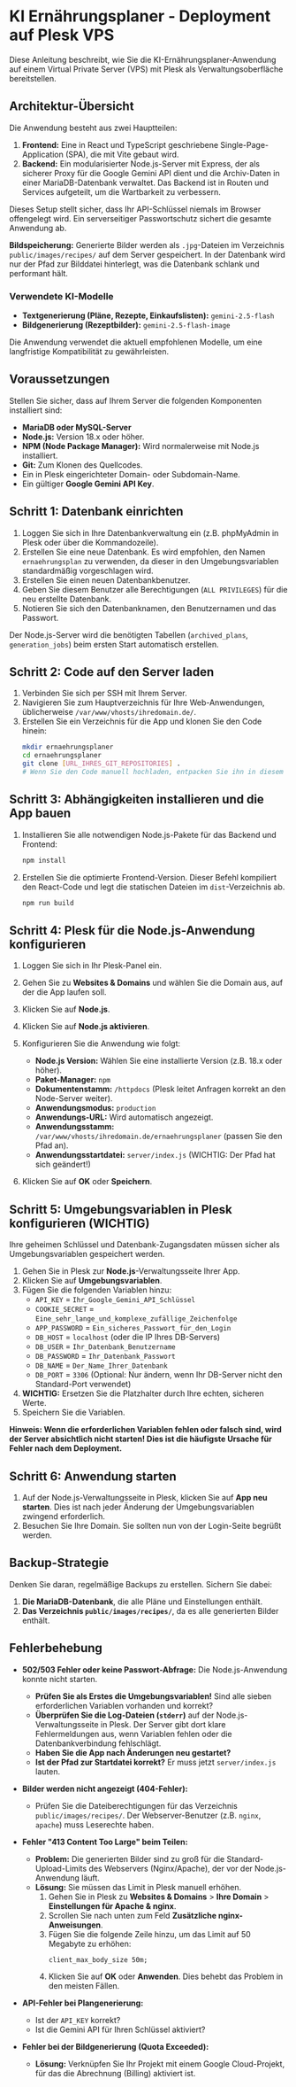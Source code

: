 
# KI Ernährungsplaner - Deployment auf Plesk VPS

Diese Anleitung beschreibt, wie Sie die KI-Ernährungsplaner-Anwendung auf einem Virtual Private Server (VPS) mit Plesk als Verwaltungsoberfläche bereitstellen.

## Architektur-Übersicht

Die Anwendung besteht aus zwei Hauptteilen:

1.  **Frontend:** Eine in React und TypeScript geschriebene Single-Page-Application (SPA), die mit Vite gebaut wird.
2.  **Backend:** Ein modularisierter Node.js-Server mit Express, der als sicherer Proxy für die Google Gemini API dient und die Archiv-Daten in einer MariaDB-Datenbank verwaltet. Das Backend ist in Routen und Services aufgeteilt, um die Wartbarkeit zu verbessern.

Dieses Setup stellt sicher, dass Ihr API-Schlüssel niemals im Browser offengelegt wird. Ein serverseitiger Passwortschutz sichert die gesamte Anwendung ab.

**Bildspeicherung:** Generierte Bilder werden als `.jpg`-Dateien im Verzeichnis `public/images/recipes/` auf dem Server gespeichert. In der Datenbank wird nur der Pfad zur Bilddatei hinterlegt, was die Datenbank schlank und performant hält.

### Verwendete KI-Modelle

-   **Textgenerierung (Pläne, Rezepte, Einkaufslisten):** `gemini-2.5-flash`
-   **Bildgenerierung (Rezeptbilder):** `gemini-2.5-flash-image`

Die Anwendung verwendet die aktuell empfohlenen Modelle, um eine langfristige Kompatibilität zu gewährleisten.

## Voraussetzungen

Stellen Sie sicher, dass auf Ihrem Server die folgenden Komponenten installiert sind:

-   **MariaDB oder MySQL-Server**
-   **Node.js:** Version 18.x oder höher.
-   **NPM (Node Package Manager):** Wird normalerweise mit Node.js installiert.
-   **Git:** Zum Klonen des Quellcodes.
-   Ein in Plesk eingerichteter Domain- oder Subdomain-Name.
-   Ein gültiger **Google Gemini API Key**.

## Schritt 1: Datenbank einrichten

1.  Loggen Sie sich in Ihre Datenbankverwaltung ein (z.B. phpMyAdmin in Plesk oder über die Kommandozeile).
2.  Erstellen Sie eine neue Datenbank. Es wird empfohlen, den Namen `ernaehrungsplan` zu verwenden, da dieser in den Umgebungsvariablen standardmäßig vorgeschlagen wird.
3.  Erstellen Sie einen neuen Datenbankbenutzer.
4.  Geben Sie diesem Benutzer alle Berechtigungen (`ALL PRIVILEGES`) für die neu erstellte Datenbank.
5.  Notieren Sie sich den Datenbanknamen, den Benutzernamen und das Passwort.

Der Node.js-Server wird die benötigten Tabellen (`archived_plans`, `generation_jobs`) beim ersten Start automatisch erstellen.

## Schritt 2: Code auf den Server laden

1.  Verbinden Sie sich per SSH mit Ihrem Server.
2.  Navigieren Sie zum Hauptverzeichnis für Ihre Web-Anwendungen, üblicherweise `/var/www/vhosts/ihredomain.de/`.
3.  Erstellen Sie ein Verzeichnis für die App und klonen Sie den Code hinein:
    ```bash
    mkdir ernaehrungsplaner
    cd ernaehrungsplaner
    git clone [URL_IHRES_GIT_REPOSITORIES] . 
    # Wenn Sie den Code manuell hochladen, entpacken Sie ihn in diesem Verzeichnis.
    ```

## Schritt 3: Abhängigkeiten installieren und die App bauen

1.  Installieren Sie alle notwendigen Node.js-Pakete für das Backend und Frontend:
    ```bash
    npm install
    ```
2.  Erstellen Sie die optimierte Frontend-Version. Dieser Befehl kompiliert den React-Code und legt die statischen Dateien im `dist`-Verzeichnis ab.
    ```bash
    npm run build
    ```

## Schritt 4: Plesk für die Node.js-Anwendung konfigurieren

1.  Loggen Sie sich in Ihr Plesk-Panel ein.
2.  Gehen Sie zu **Websites & Domains** und wählen Sie die Domain aus, auf der die App laufen soll.
3.  Klicken Sie auf **Node.js**.
4.  Klicken Sie auf **Node.js aktivieren**.
5.  Konfigurieren Sie die Anwendung wie folgt:
    -   **Node.js Version:** Wählen Sie eine installierte Version (z.B. 18.x oder höher).
    -   **Paket-Manager:** `npm`
    -   **Dokumentenstamm:** `/httpdocs` (Plesk leitet Anfragen korrekt an den Node-Server weiter).
    -   **Anwendungsmodus:** `production`
    -   **Anwendungs-URL:** Wird automatisch angezeigt.
    -   **Anwendungsstamm:** `/var/www/vhosts/ihredomain.de/ernaehrungsplaner` (passen Sie den Pfad an).
    -   **Anwendungsstartdatei:** `server/index.js` (WICHTIG: Der Pfad hat sich geändert!)

6.  Klicken Sie auf **OK** oder **Speichern**. 

## Schritt 5: Umgebungsvariablen in Plesk konfigurieren (WICHTIG)

Ihre geheimen Schlüssel und Datenbank-Zugangsdaten müssen sicher als Umgebungsvariablen gespeichert werden.

1.  Gehen Sie in Plesk zur **Node.js**-Verwaltungsseite Ihrer App.
2.  Klicken Sie auf **Umgebungsvariablen**.
3.  Fügen Sie die folgenden Variablen hinzu:
    -   `API_KEY` = `Ihr_Google_Gemini_API_Schlüssel`
    -   `COOKIE_SECRET` = `Eine_sehr_lange_und_komplexe_zufällige_Zeichenfolge`
    -   `APP_PASSWORD` = `Ein_sicheres_Passwort_für_den_Login`
    -   `DB_HOST` = `localhost` (oder die IP Ihres DB-Servers)
    -   `DB_USER` = `Ihr_Datenbank_Benutzername`
    -   `DB_PASSWORD` = `Ihr_Datenbank_Passwort`
    -   `DB_NAME` = `Der_Name_Ihrer_Datenbank`
    -   `DB_PORT` = `3306` (Optional: Nur ändern, wenn Ihr DB-Server nicht den Standard-Port verwendet)
4.  **WICHTIG:** Ersetzen Sie die Platzhalter durch Ihre echten, sicheren Werte.
5.  Speichern Sie die Variablen.

**Hinweis: Wenn die erforderlichen Variablen fehlen oder falsch sind, wird der Server absichtlich nicht starten! Dies ist die häufigste Ursache für Fehler nach dem Deployment.**

## Schritt 6: Anwendung starten

1.  Auf der Node.js-Verwaltungsseite in Plesk, klicken Sie auf **App neu starten**. Dies ist nach jeder Änderung der Umgebungsvariablen zwingend erforderlich.
2.  Besuchen Sie Ihre Domain. Sie sollten nun von der Login-Seite begrüßt werden.

## Backup-Strategie

Denken Sie daran, regelmäßige Backups zu erstellen. Sichern Sie dabei:
1.  **Die MariaDB-Datenbank**, die alle Pläne und Einstellungen enthält.
2.  **Das Verzeichnis `public/images/recipes/`**, da es alle generierten Bilder enthält.

## Fehlerbehebung

-   **502/503 Fehler oder keine Passwort-Abfrage:** Die Node.js-Anwendung konnte nicht starten.
    -   **Prüfen Sie als Erstes die Umgebungsvariablen!** Sind alle sieben erforderlichen Variablen vorhanden und korrekt?
    -   **Überprüfen Sie die Log-Dateien (`stderr`)** auf der Node.js-Verwaltungsseite in Plesk. Der Server gibt dort klare Fehlermeldungen aus, wenn Variablen fehlen oder die Datenbankverbindung fehlschlägt.
    -   **Haben Sie die App nach Änderungen neu gestartet?**
    -   **Ist der Pfad zur Startdatei korrekt?** Er muss jetzt `server/index.js` lauten.

-   **Bilder werden nicht angezeigt (404-Fehler):**
    -   Prüfen Sie die Dateiberechtigungen für das Verzeichnis `public/images/recipes/`. Der Webserver-Benutzer (z.B. `nginx`, `apache`) muss Leserechte haben.

-   **Fehler "413 Content Too Large" beim Teilen:**
    -   **Problem:** Die generierten Bilder sind zu groß für die Standard-Upload-Limits des Webservers (Nginx/Apache), der vor der Node.js-Anwendung läuft.
    -   **Lösung:** Sie müssen das Limit in Plesk manuell erhöhen.
        1.  Gehen Sie in Plesk zu **Websites & Domains** > **Ihre Domain** > **Einstellungen für Apache & nginx**.
        2.  Scrollen Sie nach unten zum Feld **Zusätzliche nginx-Anweisungen**.
        3.  Fügen Sie die folgende Zeile hinzu, um das Limit auf 50 Megabyte zu erhöhen:
            ```nginx
            client_max_body_size 50m;
            ```
        4.  Klicken Sie auf **OK** oder **Anwenden**. Dies behebt das Problem in den meisten Fällen.

-   **API-Fehler bei Plangenerierung:**
    -   Ist der `API_KEY` korrekt?
    -   Ist die Gemini API für Ihren Schlüssel aktiviert?
-   **Fehler bei der Bildgenerierung (Quota Exceeded):**
    -   **Lösung:** Verknüpfen Sie Ihr Projekt mit einem Google Cloud-Projekt, für das die Abrechnung (Billing) aktiviert ist.
